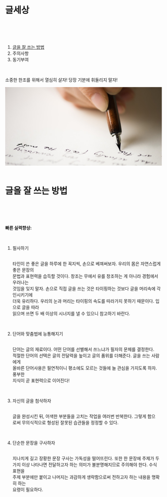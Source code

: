 
  <body>
    <h1><strong>글세상</strong></h1>
<p style= "margin-top: 90px;">
<ol>
   <li><a href="doggy file.html">글을 잘 쓰는 방법</a></li>
   <li>주의사항</li>
   <li>동기부여</li>
</ol>
   <br>
   <p>소중한 한조를 위해서 열심히 살자! 당장 기분에 휘둘리지 말자!</p>
<img src="writing.jpeg">
</body>
</html>

<br>
<br>

<html>
<body>
  <h1>글을 잘 쓰는 방법</h1>
  <p style= "margin-top: 90px;">
    <strong>빠른 실력향상:</strong></p>
      <br>
      <ol><li>필사하기</li>
        <p style= "margin-top: 30px;">
        타인이 쓴 좋은 글을 하루에 한 꼭지씩, 손으로 베껴써보자. 우리의 몸은 자연스럽게 좋은 문장의
          <br>문법과 표현력을 습득할 것이다. 창조는 무에서 유를 창조하는 게 아니라 경험에서 우러나는
          <br>것임을 잊지 말자. 손으로 직접 글을 쓰는 것은 타이핑하는 것보다 글을 머리속에 각인시키기에
          <br>더욱 유리하다. 우리의 눈과 머리는 타이핑의 속도를 따라가지 못하기 때문이다. 입으로 글을 따라
          <br>읽으며 쓰면 두 배 이상의 시너지를 낼 수 있으니 참고하기 바란다.</p>
            <p style= "margin-top: 45px;">
              <li>단어와 맞춤법에 능통해지기</li></p>
              <p style= "margin-top: 30px;">
                단어는 글의 재료이다. 어떤 단어를 선별해서 쓰느냐가 필자의 문체를 결정한다.
                  <br>적절한 단어의 선택은 글의 전달력을 높이고 글의 품위를 더해준다. 글을 쓰는 사람에게
                  <br>올바른 단어사용은 필연적이니 평소에도 모르는 것들에 늘 관심을 가지도록 하자. 풍부한
                  <br>지식이 곧 표현력으로 이어진다!</p>
                    <p style= "margin-top: 45px;">
                      <li>자신의 글을 첨삭하자</li></p>
                      <p style= "margin-top: 30px;">
                        글을 완성시킨 뒤, 어색한 부분들을 고치는 작업을 여러번 반복한다. 그렇게 함으
                          <br>로써 무의식적으로 형성된 잘못된 습관들을 정정할 수 있다.</p>
                          <p style= "margin-top: 45px;">
                            <li>단순한 문장을 구사하자</li></p>
                            <p style= "margin-top: 30px;">
                              지나치게 길고 장황한 문장 구사는 가독성을 떨어뜨린다. 또한 한 문장에 주제가 두
                                <br>가지 이상 나타나면 전달하고자 하는 의미가 불분명해지므로 주의해야 한다. 수식 표현을
                                <br>주제 부분에만 붙이고 나머지는 과감하게 생략함으로써 전하고자 하는 내용을 명확히 하는
                                <br>요령이 필요하다.</p>
                              </ol>
                              </body>
                              </html>
